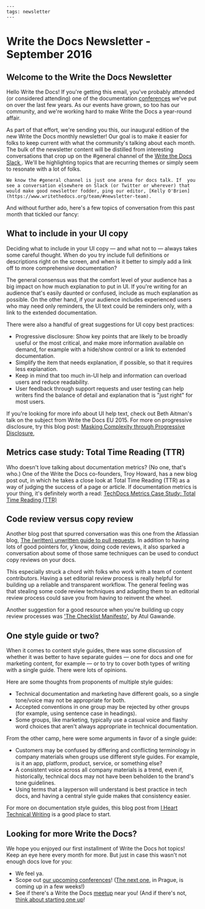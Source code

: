 ```{post} Sep 1, 2016
---
tags: newsletter
---
```

# Write the Docs Newsletter - September 2016

## Welcome to the Write the Docs Newsletter

Hello Write the Docs! If you're getting this email, you've probably attended (or considered attending) one of the documentation [conferences](https://www.writethedocs.org/conf/) we've put on over the last few years. As our events have grown, so too has our community, and we're working hard to make Write the Docs a year-round affair.

As part of that effort, we're sending you this, our inaugural edition of the new Write the Docs monthly newsletter! Our goal is to make it easier for folks to keep current with what the community's talking about each month. The bulk of the newsletter content will be distilled from interesting conversations that crop up on the #general channel of the [Write the Docs Slack ](https://writethedocs.org/slack/). We'll be highlighting topics that are recurring themes or simply seem to resonate with a lot of folks.


```{note}
We know the #general channel is just one arena for docs talk. If  you see a conversation elsewhere on Slack (or Twitter or wherever) that would make good newsletter fodder, ping our editor, [Kelly O'Brien](https://www.writethedocs.org/team/#newsletter-team).

```


And without further ado, here's a few topics of conversation from this past month that tickled our fancy:

## What to include in your UI copy

Deciding what to include in your UI copy — and what not to — always takes some careful thought. When do you try include full definitions or descriptions right on the screen, and when is it better to simply add a link off to more comprehensive documentation?

The general consensus was that the comfort level of your audience has a big impact on how much explanation to put in UI. If you're writing for an audience that's easily daunted or confused, include as much explanation as possible. On the other hand, if your audience includes experienced users who may need only reminders, the UI text could be reminders only, with a link to the extended documentation.

There were also a handful of great suggestions for UI copy best practices:

* Progressive disclosure: Show key points that are likely to be broadly useful or the most critical, and make more information available on demand, for example with a hide/show control or a link to extended documentation.
* Simplify the item that needs explanation, if possible, so that it requires less explanation.
* Keep in mind that too much in-UI help and information can overload users and reduce readability.
* User feedback through support requests and user testing can help writers find the balance of detail and explanation that is "just right" for most users.

If you're looking for more info about UI help text, check out Beth Aitman's talk on the subject from Write the Docs EU 2015. For more on progressive disclosure, try this blog post: [Masking Complexity through Progressive Disclosure](https://blog.recurly.com/2013/04/masking-complexity-through-progressive-disclosure),

## Metrics case study: Total Time Reading (TTR)

Who doesn't love talking about documentation metrics? (No one, that's who.) One of the Write the Docs co-founders, Troy Howard, has a new blog post out, in which he takes a close look at Total Time Reading (TTR) as a way of judging the success of a page or article. If documentation metrics is your thing, it's definitely worth a read:
[TechDocs Metrics Case Study: Total Time Reading (TTR)](http://blog.thoward37.me/articles/techdocs-metrics-total-time-reading-(ttr))

## Code review versus copy review

Another blog post that spurred conversation was this one from the Atlassian blog, [The (written) unwritten guide to pull requests](http://blogs.atlassian.com/2016/07/written-unwritten-guide-pull-requests/). In addition to having lots of good pointers for, y'know, doing code reviews, it also sparked a conversation about some of those same techniques can be used to conduct copy reviews on your docs.

This especially struck a chord with folks who work with a team of content contributors. Having a set editorial review process is really helpful for building up a reliable and transparent workflow. The general feeling was that stealing some code review techniques and adapting them to an editorial review process could save you from having to reinvent the wheel.

Another suggestion for a good resource when you're building up copy review processes was ['The Checklist Manifesto'](http://www.powells.com/book/checklist-manifesto-9780805091748), by Atul Gawande.

## One style guide or two?

When it comes to content style guides, there was some discussion of whether it was better to have separate guides — one for docs and one for marketing content, for example — or to try to cover both types of writing with a single guide. There were lots of opinions.

Here are some thoughts from proponents of multiple style guides:

* Technical documentation and marketing have different goals, so a single tone/voice may not be appropriate for both.
* Accepted conventions in one group may be rejected by other groups (for example, using sentence case in headings).
* Some groups, like marketing, typically use a casual voice and flashy word choices that aren't always appropriate in technical documentation.

From the other camp, here were some arguments in favor of a single guide:

* Customers may be confused by differing and conflicting terminology in company materials when groups use different style guides. For example, is it an app, platform, product, service, or something else?
* A consistent voice across all company materials is a trend, even if, historically, technical docs may not have been beholden to the brand's tone guidelines.
* Using terms that a layperson will understand is best practice in tech docs, and having a central style guide makes that consistency easier.

For more on documentation style guides, this blog post from [I Heart Technical Writing](http://www.ihearttechnicalwriting.com/style-guide-technical-writing/) is a good place to start.

## Looking for more Write the Docs?

We hope you enjoyed our first installment of Write the Docs hot topics! Keep an eye here every month for more. But just in case this wasn't not enough docs love for you:

* We feel ya.
* Scope out [our upcoming conferences](https://www.writethedocs.org/conf/)! ([The next one](https://www.writethedocs.org/conf/eu/2016/), in Prague, is coming up in a few weeks!)
* See if there's a Write the Docs [meetup](https://www.writethedocs.org/meetups/) near you! (And if there's not, [think about starting one up](https://www.writethedocs.org/organizer-guide/meetups/starting/)!
